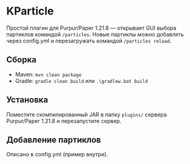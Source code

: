 # KParticle
Простой плагин для Purpur/Paper 1.21.8 — открывает GUI выбора партиклов командой `/particles`.
Новые партиклы можно добавлять через config.yml и перезагружать командой `/particles reload`.
## Сборка
- Maven: `mvn clean package`
- Gradle: `gradle clean build` или `.\gradlew.bat build`
## Установка
Поместите скомпилированный JAR в папку `plugins/` сервера Purpur/Paper 1.21.8 и перезапустите сервер.
## Добавление партиклов
Описано в config.yml (пример внутри).
